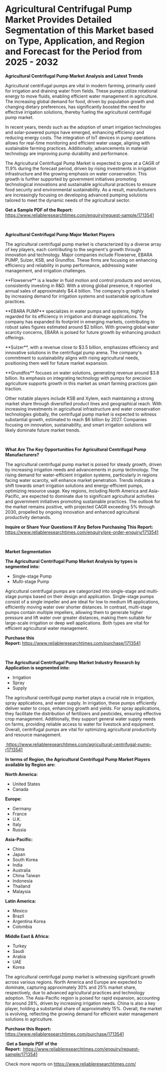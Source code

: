 <p><h1>Agricultural Centrifugal Pump Market Provides Detailed Segmentation of this Market based on Type, Application, and Region and Forecast for the Period from 2025 - 2032</h1></p><p><strong>Agricultural Centrifugal Pump Market Analysis and Latest Trends</strong></p>
<p><p>Agricultural centrifugal pumps are vital in modern farming, primarily used for irrigation and draining water from fields. These pumps utilize rotational energy to move fluids, enabling efficient water management in agriculture. The increasing global demand for food, driven by population growth and changing dietary preferences, has significantly boosted the need for effective irrigation solutions, thereby fueling the agricultural centrifugal pump market.</p><p>In recent years, trends such as the adoption of smart irrigation technologies and solar-powered pumps have emerged, enhancing efficiency and reducing energy costs. The integration of IoT devices in pump operations allows for real-time monitoring and efficient water usage, aligning with sustainable farming practices. Additionally, advancements in material technology are improving pump durability and performance.</p><p>The Agricultural Centrifugal Pump Market is expected to grow at a CAGR of 11.9% during the forecast period, driven by rising investments in irrigation infrastructure and the growing emphasis on water conservation. This growth is further supported by government initiatives promoting technological innovations and sustainable agricultural practices to ensure food security and environmental sustainability. As a result, manufacturers are increasingly focusing on developing advanced pumping solutions tailored to meet the dynamic needs of the agricultural sector.</p></p>
<p><strong>Get a Sample PDF of the Report:&nbsp;</strong> <a href="https://www.reliableresearchtimes.com/enquiry/request-sample/1713541?utm_campaign=1994&utm_medium=2&utm_source=Github&utm_content=ia&utm_term=11012025&utm_id=agricultural-centrifugal-pump">https://www.reliableresearchtimes.com/enquiry/request-sample/1713541</a></p>
<p>&nbsp;</p>
<p><strong>Agricultural Centrifugal Pump Major Market Players</strong></p>
<p><p>The agricultural centrifugal pump market is characterized by a diverse array of key players, each contributing to the segment's growth through innovation and technology. Major companies include Flowserve, EBARA PUMP, Sulzer, KSB, and Grundfos. These firms are focusing on enhancing efficiency and reliability in pump performance, addressing water management, and irrigation challenges.</p><p>**Flowserve** is a leader in fluid motion and control products and services, consistently investing in R&D. With a strong global presence, it reported annual sales of approximately $4.4 billion. The company's growth is fueled by increasing demand for irrigation systems and sustainable agriculture practices.</p><p>**EBARA PUMP** specializes in water pumps and systems, highly regarded for its efficiency in irrigation and drainage applications. The company has expanded its footprint in emerging markets, contributing to robust sales figures estimated around $2 billion. With growing global water scarcity concerns, EBARA is poised for future growth by enhancing product offerings.</p><p>**Sulzer**, with a revenue close to $3.5 billion, emphasizes efficiency and innovative solutions in the centrifugal pump arena. The company's commitment to sustainability aligns with rising agricultural needs, positioning them well for future market expansion.</p><p>**Grundfos** focuses on water solutions, generating revenue around $3.8 billion. Its emphasis on integrating technology with pumps for precision agriculture supports growth in this market as smart farming practices gain traction.</p><p>Other notable players include KSB and Xylem, each maintaining a strong market share through diversified product lines and geographical reach. With increasing investments in agricultural infrastructure and water conservation technologies globally, the centrifugal pump market is expected to witness substantial growth, estimated to reach $6 billion by 2027. Companies focusing on innovation, sustainability, and smart irrigation solutions will likely dominate future market trends.</p></p>
<p>&nbsp;</p>
<p><strong>What Are The Key Opportunities For Agricultural Centrifugal Pump Manufacturers?</strong></p>
<p><p>The agricultural centrifugal pump market is poised for steady growth, driven by increasing irrigation needs and advancements in pump technology. The rising demand for water-efficient irrigation systems, particularly in regions facing water scarcity, will enhance market penetration. Trends indicate a shift towards smart irrigation solutions and energy-efficient pumps, optimizing resource usage. Key regions, including North America and Asia-Pacific, are expected to dominate due to significant agricultural activities and government initiatives promoting sustainable practices. The outlook for the market remains positive, with projected CAGR exceeding 5% through 2030, propelled by ongoing innovation and enhanced agricultural productivity demands.</p></p>
<p><strong>Inquire or Share Your Questions If Any Before Purchasing This Report:</strong> <a href="https://www.reliableresearchtimes.com/enquiry/pre-order-enquiry/1713541?utm_campaign=1994&utm_medium=2&utm_source=Github&utm_content=ia&utm_term=11012025&utm_id=agricultural-centrifugal-pump">https://www.reliableresearchtimes.com/enquiry/pre-order-enquiry/1713541</a></p>
<p>&nbsp;</p>
<p><strong>Market Segmentation</strong></p>
<p><strong>The Agricultural Centrifugal Pump Market Analysis by types is segmented into:</strong></p>
<p><ul><li>Single-stage Pump</li><li>Multi-stage Pump</li></ul></p>
<p><p>Agricultural centrifugal pumps are categorized into single-stage and multi-stage pumps based on their design and application. Single-stage pumps consist of a single impeller and are ideal for low to medium lift applications, efficiently moving water over shorter distances. In contrast, multi-stage pumps contain multiple impellers, allowing them to generate higher pressure and lift water over greater distances, making them suitable for large-scale irrigation or deep well applications. Both types are vital for efficient agricultural water management.</p></p>
<p><strong>Purchase this Report:&nbsp;</strong><a href="https://www.reliableresearchtimes.com/purchase/1713541?utm_campaign=1994&utm_medium=2&utm_source=Github&utm_content=ia&utm_term=11012025&utm_id=agricultural-centrifugal-pump">https://www.reliableresearchtimes.com/purchase/1713541</a></p>
<p>&nbsp;</p>
<p><strong>The Agricultural Centrifugal Pump Market Industry Research by Application is segmented into:</strong></p>
<p><ul><li>Irrigation</li><li>Spray</li><li>Supply</li></ul></p>
<p><p>The agricultural centrifugal pump market plays a crucial role in irrigation, spray applications, and water supply. In irrigation, these pumps efficiently deliver water to crops, enhancing growth and yields. For spray applications, they facilitate the distribution of fertilizers and pesticides, ensuring effective crop management. Additionally, they support general water supply needs on farms, providing reliable access to water for livestock and equipment. Overall, centrifugal pumps are vital for optimizing agricultural productivity and resource management.</p></p>
<p><a href="https://www.reliableresearchtimes.com/agricultural-centrifugal-pump-r1713541?utm_campaign=1994&utm_medium=2&utm_source=Github&utm_content=ia&utm_term=11012025&utm_id=agricultural-centrifugal-pump">&nbsp;https://www.reliableresearchtimes.com/agricultural-centrifugal-pump-r1713541</a></p>
<p><strong>In terms of Region, the Agricultural Centrifugal Pump Market Players available by Region are:</strong></p>
<p>
    <p> <strong> North America: </strong>
        <ul>
            <li>United States</li>
            <li>Canada</li>
        </ul>
        </p> 
    <p> <strong> Europe: </strong>
        <ul>
            <li>Germany</li>
            <li>France</li>
            <li>U.K.</li>
            <li>Italy</li>
            <li>Russia</li>
        </ul>
        </p> 
    <p> <strong> Asia-Pacific: </strong>
        <ul>
            <li>China</li>
            <li>Japan</li>
            <li>South Korea</li>
            <li>India</li>
            <li>Australia</li>
            <li>China Taiwan</li>
            <li>Indonesia</li>
            <li>Thailand</li>
            <li>Malaysia</li>
        </ul>
        </p> 
    <p> <strong> Latin America: </strong>
        <ul>
            <li>Mexico</li>
            <li>Brazil</li>
            <li>Argentina Korea</li>
            <li>Colombia</li>
        </ul>
        </p> 
    <p> <strong> Middle East & Africa: </strong>
        <ul>
            <li>Turkey</li>
            <li>Saudi</li>
            <li>Arabia</li>
            <li>UAE</li>
            <li>Korea</li>
        </ul>
    </p>
    </p>
<p><p>The agricultural centrifugal pump market is witnessing significant growth across various regions. North America and Europe are expected to dominate, capturing approximately 30% and 25% market share, respectively, due to advanced agricultural practices and technology adoption. The Asia-Pacific region is poised for rapid expansion, accounting for around 28%, driven by increasing irrigation needs. China is also a key player, holding a substantial share of approximately 15%. Overall, the market is evolving, reflecting the growing demand for efficient water management solutions in agriculture.</p></p>
<p><strong>Purchase this Report: </strong><a href="https://www.reliableresearchtimes.com/purchase/1713541?utm_campaign=1994&utm_medium=2&utm_source=Github&utm_content=ia&utm_term=11012025&utm_id=agricultural-centrifugal-pump">https://www.reliableresearchtimes.com/purchase/1713541</a></p>
<p>&nbsp;<strong>Get a Sample PDF of the Report:&nbsp;&nbsp;</strong><a href="https://www.reliableresearchtimes.com/enquiry/request-sample/1713541?utm_campaign=1994&utm_medium=2&utm_source=Github&utm_content=ia&utm_term=11012025&utm_id=agricultural-centrifugal-pump">https://www.reliableresearchtimes.com/enquiry/request-sample/1713541</a></p>
<p><strong></strong></p>
<p>Check more reports on <a href="https://www.reliableresearchtimes.com/?utm_campaign=1994&utm_medium=2&utm_source=Github&utm_content=ia&utm_term=11012025&utm_id=agricultural-centrifugal-pump">https://www.reliableresearchtimes.com/</a></p>